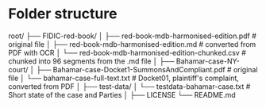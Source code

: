 # Folder structure

root/
├── FIDIC-red-book/
│   ├── red-book-mdb-harmonised-edition.pdf  # original file
│   ├── red-book-mdb-harmonised-edition.md   # converted from PDF with OCR
│   └── red-book-mdb-harmonised-edition-chunked.csv  # chunked into 96 segments from the .md file
│
├── Bahamar-case-NY-court/
│   ├── Bahamar-case-Docket1-SummonsAndCompliant.pdf  # original file 
│   └── bahamar-case-full-text.txt  # Docket01, plaintiff's complaint, converted from PDF 
│
├── test-data/
│   └── testdata-bahamar-case.txt  # Short state of the case and Parties
│
├── LICENSE
└── README.md